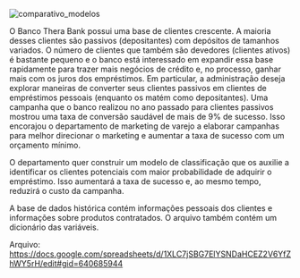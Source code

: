 
![comparativo_modelos](https://user-images.githubusercontent.com/60454486/152267231-279a8227-3121-4360-899b-d7f514c24d99.png)

O Banco Thera Bank possui uma base de clientes crescente. A maioria desses clientes são passivos (depositantes) com depósitos de tamanhos variados. O número de clientes que também são devedores (clientes ativos) é bastante pequeno e o banco está interessado em expandir essa base rapidamente para trazer mais negócios de crédito e, no processo, ganhar mais com os juros dos empréstimos. Em particular, a administração deseja explorar maneiras de converter seus clientes passivos em clientes de empréstimos pessoais (enquanto os matém como depositantes). Uma campanha que o banco realizou no ano passado para clientes passivos mostrou uma taxa de conversão saudável de mais de 9% de sucesso. Isso encorajou o departamento de marketing de varejo a elaborar campanhas para melhor direcionar o marketing e aumentar a taxa de sucesso com um orçamento mínimo.

O departamento quer construir um modelo de classificação que os auxilie a identificar os clientes potenciais com maior probabilidade de adquirir o empréstimo. Isso aumentará a taxa de sucesso e, ao mesmo tempo, reduzirá o custo da campanha.

A base de dados histórica contém informações pessoais dos clientes e informações sobre produtos contratados. O arquivo também contém um dicionário das variáveis.

Arquivo: https://docs.google.com/spreadsheets/d/1XLC7jSBG7ElYSNDaHCEZ2V6YfZhWY5rH/edit#gid=640685944
